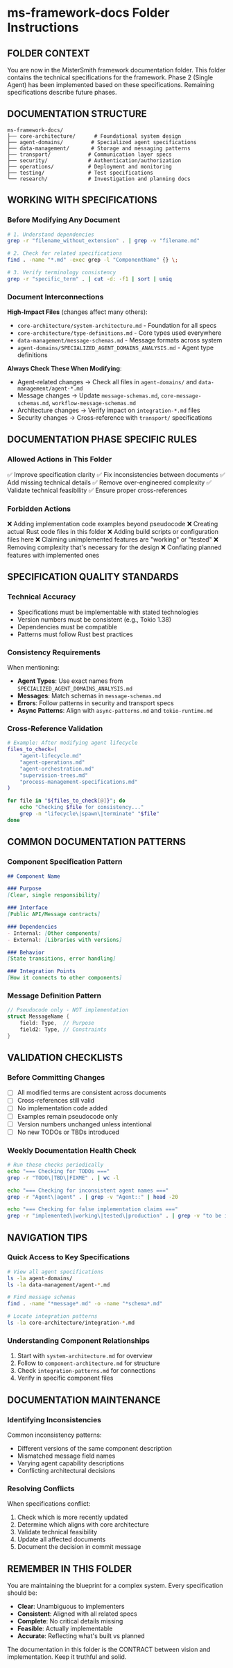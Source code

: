 # ms-framework-docs Folder Instructions

## FOLDER CONTEXT

You are now in the MisterSmith framework documentation folder. This folder contains the technical specifications for the framework. Phase 2 (Single Agent) has been implemented based on these specifications. Remaining specifications describe future phases.

## DOCUMENTATION STRUCTURE

```text
ms-framework-docs/
├── core-architecture/      # Foundational system design
├── agent-domains/         # Specialized agent specifications
├── data-management/       # Storage and messaging patterns  
├── transport/            # Communication layer specs
├── security/             # Authentication/authorization
├── operations/           # Deployment and monitoring
├── testing/              # Test specifications
└── research/             # Investigation and planning docs
```

## WORKING WITH SPECIFICATIONS

### Before Modifying Any Document

```bash
# 1. Understand dependencies
grep -r "filename_without_extension" . | grep -v "filename.md"

# 2. Check for related specifications  
find . -name "*.md" -exec grep -l "ComponentName" {} \;

# 3. Verify terminology consistency
grep -r "specific_term" . | cut -d: -f1 | sort | uniq
```

### Document Interconnections

**High-Impact Files** (changes affect many others):

- `core-architecture/system-architecture.md` - Foundation for all specs
- `core-architecture/type-definitions.md` - Core types used everywhere
- `data-management/message-schemas.md` - Message formats across system
- `agent-domains/SPECIALIZED_AGENT_DOMAINS_ANALYSIS.md` - Agent type definitions

**Always Check These When Modifying**:

- Agent-related changes → Check all files in `agent-domains/` and `data-management/agent-*.md`
- Message changes → Update `message-schemas.md`, `core-message-schemas.md`, `workflow-message-schemas.md`
- Architecture changes → Verify impact on `integration-*.md` files
- Security changes → Cross-reference with `transport/` specifications

## DOCUMENTATION PHASE SPECIFIC RULES

### Allowed Actions in This Folder

✅ Improve specification clarity
✅ Fix inconsistencies between documents
✅ Add missing technical details
✅ Remove over-engineered complexity
✅ Validate technical feasibility
✅ Ensure proper cross-references

### Forbidden Actions

❌ Adding implementation code examples beyond pseudocode
❌ Creating actual Rust code files in this folder
❌ Adding build scripts or configuration files here
❌ Claiming unimplemented features are "working" or "tested"
❌ Removing complexity that's necessary for the design
❌ Conflating planned features with implemented ones

## SPECIFICATION QUALITY STANDARDS

### Technical Accuracy

- Specifications must be implementable with stated technologies
- Version numbers must be consistent (e.g., Tokio 1.38)
- Dependencies must be compatible
- Patterns must follow Rust best practices

### Consistency Requirements

When mentioning:

- **Agent Types**: Use exact names from `SPECIALIZED_AGENT_DOMAINS_ANALYSIS.md`
- **Messages**: Match schemas in `message-schemas.md`
- **Errors**: Follow patterns in security and transport specs
- **Async Patterns**: Align with `async-patterns.md` and `tokio-runtime.md`

### Cross-Reference Validation

```bash
# Example: After modifying agent lifecycle
files_to_check=(
    "agent-lifecycle.md"
    "agent-operations.md" 
    "agent-orchestration.md"
    "supervision-trees.md"
    "process-management-specifications.md"
)

for file in "${files_to_check[@]}"; do
    echo "Checking $file for consistency..."
    grep -n "lifecycle\|spawn\|terminate" "$file"
done
```

## COMMON DOCUMENTATION PATTERNS

### Component Specification Pattern

```markdown
## Component Name

### Purpose
[Clear, single responsibility]

### Interface
[Public API/Message contracts]

### Dependencies
- Internal: [Other components]
- External: [Libraries with versions]

### Behavior
[State transitions, error handling]

### Integration Points
[How it connects to other components]
```

### Message Definition Pattern

```rust
// Pseudocode only - NOT implementation
struct MessageName {
    field: Type,  // Purpose
    field2: Type, // Constraints
}
```

## VALIDATION CHECKLISTS

### Before Committing Changes

- [ ] All modified terms are consistent across documents
- [ ] Cross-references still valid
- [ ] No implementation code added
- [ ] Examples remain pseudocode only
- [ ] Version numbers unchanged unless intentional
- [ ] No new TODOs or TBDs introduced

### Weekly Documentation Health Check

```bash
# Run these checks periodically
echo "=== Checking for TODOs ==="
grep -r "TODO\|TBD\|FIXME" . | wc -l

echo "=== Checking for inconsistent agent names ==="
grep -r "Agent\|agent" . | grep -v "Agent::" | head -20

echo "=== Checking for false implementation claims ==="
grep -r "implemented\|working\|tested\|production" . | grep -v "to be implemented" | grep -v "Phase 2" | grep -v "not implemented"
```

## NAVIGATION TIPS

### Quick Access to Key Specifications

```bash
# View all agent specifications
ls -la agent-domains/
ls -la data-management/agent-*.md

# Find message schemas
find . -name "*message*.md" -o -name "*schema*.md"

# Locate integration patterns
ls -la core-architecture/integration-*.md
```

### Understanding Component Relationships

1. Start with `system-architecture.md` for overview
2. Follow to `component-architecture.md` for structure
3. Check `integration-patterns.md` for connections
4. Verify in specific component files

## DOCUMENTATION MAINTENANCE

### Identifying Inconsistencies

Common inconsistency patterns:

- Different versions of the same component description
- Mismatched message field names
- Varying agent capability descriptions
- Conflicting architectural decisions

### Resolving Conflicts

When specifications conflict:

1. Check which is more recently updated
2. Determine which aligns with core architecture
3. Validate technical feasibility
4. Update all affected documents
5. Document the decision in commit message

## REMEMBER IN THIS FOLDER

You are maintaining the blueprint for a complex system. Every specification should be:

- **Clear**: Unambiguous to implementers
- **Consistent**: Aligned with all related specs
- **Complete**: No critical details missing
- **Feasible**: Actually implementable
- **Accurate**: Reflecting what's built vs planned

The documentation in this folder is the CONTRACT between vision and implementation. Keep it truthful and solid.
